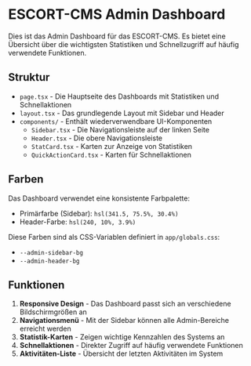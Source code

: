 # ESCORT-CMS Admin Dashboard

Dies ist das Admin Dashboard für das ESCORT-CMS. Es bietet eine Übersicht über die wichtigsten Statistiken und Schnellzugriff auf häufig verwendete Funktionen.

## Struktur

- `page.tsx` - Die Hauptseite des Dashboards mit Statistiken und Schnellaktionen
- `layout.tsx` - Das grundlegende Layout mit Sidebar und Header
- `components/` - Enthält wiederverwendbare UI-Komponenten
  - `Sidebar.tsx` - Die Navigationsleiste auf der linken Seite
  - `Header.tsx` - Die obere Navigationsleiste
  - `StatCard.tsx` - Karten zur Anzeige von Statistiken
  - `QuickActionCard.tsx` - Karten für Schnellaktionen

## Farben

Das Dashboard verwendet eine konsistente Farbpalette:

- Primärfarbe (Sidebar): `hsl(341.5, 75.5%, 30.4%)`
- Header-Farbe: `hsl(240, 10%, 3.9%)`

Diese Farben sind als CSS-Variablen definiert in `app/globals.css`:

- `--admin-sidebar-bg`
- `--admin-header-bg`

## Funktionen

1. **Responsive Design** - Das Dashboard passt sich an verschiedene Bildschirmgrößen an
2. **Navigationsmenü** - Mit der Sidebar können alle Admin-Bereiche erreicht werden
3. **Statistik-Karten** - Zeigen wichtige Kennzahlen des Systems an
4. **Schnellaktionen** - Direkter Zugriff auf häufig verwendete Funktionen
5. **Aktivitäten-Liste** - Übersicht der letzten Aktivitäten im System